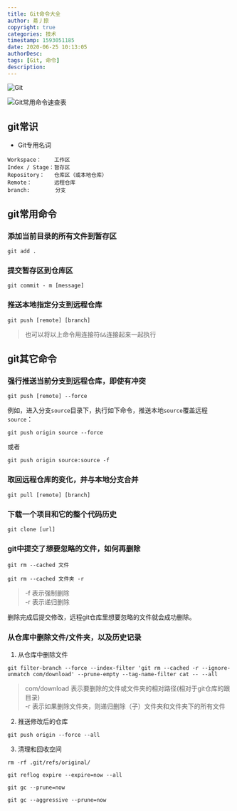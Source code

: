 ```yaml
---
title: Git命令大全
author: 昜丿捺
copyright: true
categories: 技术
timestamp: 1593051185
date: 2020-06-25 10:13:05
authorDesc:
tags: [Git, 命令]
description:
---
```

![Git](/img/screenshots/Git资源库图解.jpg)
<!-- more -->
![Git常用命令速查表](/img/screenshots/Git常用命令速查表.jpg)

## git常识
- Git专用名词
```
Workspace：    工作区
Index / Stage：暂存区
Repository：   仓库区（或本地仓库）
Remote：       远程仓库
branch:        分支
```

## git常用命令
### 添加当前目录的所有文件到暂存区
```
git add .
```
### 提交暂存区到仓库区
```
git commit - m [message]
```
### 推送本地指定分支到远程仓库
```
git push [remote] [branch]
```
> 也可以将以上命令用连接符`&&`连接起来一起执行


## git其它命令
### 强行推送当前分支到远程仓库，即使有冲突
```
git push [remote] --force
```
例如，进入分支`source`目录下，执行如下命令，推送本地`source`覆盖远程`source`：
```git
git push origin source --force
```
或者
```git
git push origin source:source -f
```

### 取回远程仓库的变化，并与本地分支合并
```
git pull [remote] [branch]
```

### 下载一个项目和它的整个代码历史
```
git clone [url]
```

### git中提交了想要忽略的文件，如何再删除
```
git rm --cached 文件
```
```
git rm --cached 文件夹 -r
```
> -f 表示强制删除  
> -r 表示递归删除

删除完成后提交修改，远程git仓库里想要忽略的文件就会成功删除。

### 从仓库中删除文件/文件夹，以及历史记录
1. 从仓库中删除文件
```
git filter-branch --force --index-filter 'git rm --cached -r --ignore-unmatch com/download' --prune-empty --tag-name-filter cat -- --all
```
> com/download 表示要删除的文件或文件夹的相对路径(相对于git仓库的跟目录)  
> -r 表示如果删除文件夹，则递归删除（子）文件夹和文件夹下的所有文件
2. 推送修改后的仓库
```
git push origin --force --all
```
3. 清理和回收空间
```
rm -rf .git/refs/original/
```
```
git reflog expire --expire=now --all
```
```
git gc --prune=now
```
```
git gc --aggressive --prune=now
```
